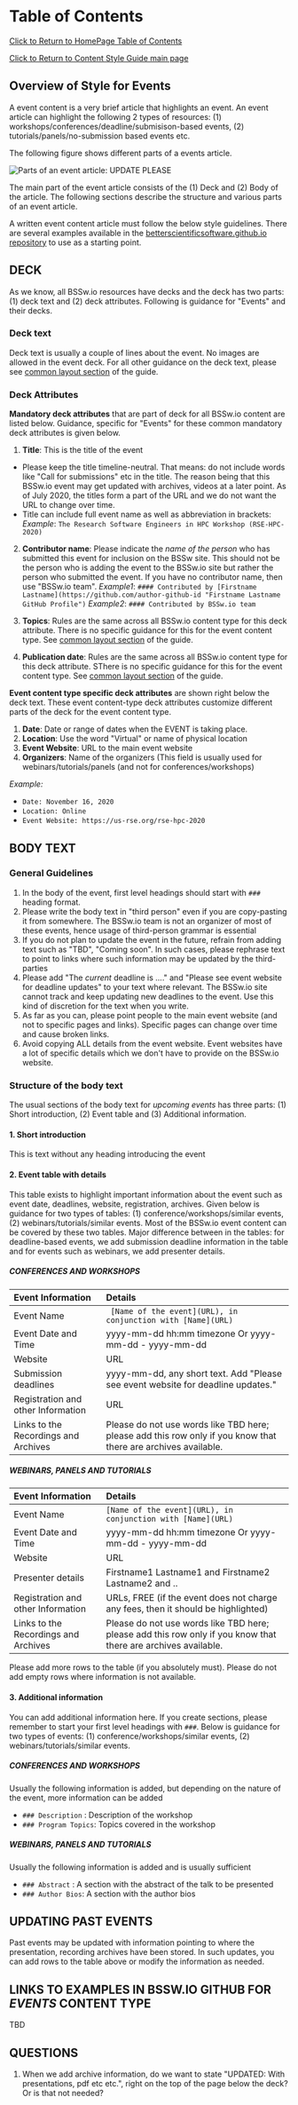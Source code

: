 Table of Contents
===============================
[Click to Return to HomePage Table of Contents](../../README.md)

[Click to Return to Content Style Guide main page](ContentStyleGuide.md)

## Overview of Style for Events

A event content is a very brief article that highlights an event. An event article can highlight the following 2 types of resources: (1) workshops/conferences/deadline/submisison-based events, (2) tutorials/panels/no-submission based events  etc.

The following figure shows different parts of a events article.

![Parts of an event article: UPDATE PLEASE](https://github.com/betterscientificsoftware/images/blob/master/documentation-cc-example.jpg)

The main part of the event article consists of the (1) Deck and (2) Body of the article. The following sections describe the structure and various parts of an event article.

A written event content article must follow the below style guidelines. There are several examples available in the [betterscientificsoftware.github.io repository](https://github.com/betterscientificsoftware/betterscientificsoftware.github.io/tree/master/events) to use as a starting point.


## DECK
As we know, all BSSw.io resources have decks and the deck has two parts: (1) deck text and (2) deck attributes. Following is guidance for "Events" and their decks.

### Deck text
Deck text is usually a couple of lines about the event. No images are allowed in the event deck. For all other guidance on the deck text, please see [common layout section](CommonLayout.md) of the guide.

### Deck Attributes

**Mandatory deck attributes** that are part of deck for all BSSw.io content are listed below. Guidance, specific for "Events" for these common mandatory deck attributes is given below.

1. **Title**: This is the title of the event
* Please keep the title timeline-neutral. That means: do not include words like "Call for submissions" etc in the title. The reason being that this BSSw.io event may get updated with archives, videos at a later point. As of July 2020, the titles form a part of the URL and we do not want the URL to change over time.
* Title can include full event name as well as abbreviation in brackets:  *Example*: `The Research Software Engineers in HPC Workshop (RSE-HPC-2020)`

2. **Contributor name**: Please indicate the *name of the person* who has submitted this event for inclusion on the BSSw site. This should not be the person who is adding the event to the BSSw.io site but rather the person who submitted the event. If you have no contributor name, then use "BSSw.io team".
*Example1*: `#### Contributed by [Firstname Lastname](https://github.com/author-github-id "Firstname Lastname GitHub Profile")`
*Example2*: `#### Contributed by BSSw.io team`

3. **Topics**: Rules are the same across all BSSw.io content type for this deck attribute. There is no specific guidance for this for the event content type. See [common layout section](CommonLayout.md) of the guide.

4. **Publication date**: Rules are the same across all BSSw.io content type for this deck attribute. SThere is no specific guidance for this for the event content type. See [common layout section](CommonLayout.md) of the guide.

**Event content type specific deck attributes** are shown right below the deck text. These event content-type deck attributes customize different parts of the deck for the event content type.

1. **Date**: Date or range of dates when the EVENT is taking place.
2. **Location**: Use the word "Virtual" or name of physical location
3. **Event Website**: URL to the main event website
4. **Organizers**:  Name of the organizers (This field is usually used for webinars/tutorials/panels (and not for conferences/workshops)

*Example:*
- `Date: November 16, 2020`
- `Location: Online`
- `Event Website: https://us-rse.org/rse-hpc-2020`


## BODY TEXT
### General Guidelines
1. In the body of the event, first level headings should start with `### ` heading format.
2. Please write the body text in "third person" even if you are copy-pasting it from somewhere. The BSSw.io team is not an organizer of most of these events, hence usage of third-person grammar is essential
3. If you do not plan to update the event in the future, refrain from adding text such as "TBD", "Coming soon". In such cases, please rephrase text to point to links where such information may be updated by the third-parties
4. Please add "The *current* deadline is ...." and "Please see event website for deadline updates" to your text where relevant. The BSSw.io site cannot track and keep updating new deadlines to the event. Use this kind of discretion for the text when you write.
5. As far as you can,  please point people to the main event website (and not to specific pages and links). Specific pages can change over time and cause broken links.
6. Avoid copying ALL details from the event website. Event websites have a lot of specific details which we don't have to provide on the BSSw.io website.

### Structure of the body text 
The usual sections of the body text for  *upcoming events* has three parts: (1) Short introduction, (2) Event table and (3) Additional information.

#### 1.  Short introduction 
This is text without any heading introducing the event

#### 2. Event table with details
This table exists to highlight important information about the event such as event date, deadlines, website, registration, archives. Given below is guidance for two types of tables: (1) conference/workshops/similar events, (2) webinars/tutorials/similar events. Most of the BSSw.io event content can be covered by these two tables. Major difference between in the tables: for deadline-based events, we add submission deadline information in the table and for events such as webinars, we add presenter details.
 
##### CONFERENCES AND WORKSHOPS
Event Information | Details
:--- | :---			   
Event Name |` [Name of the event](URL), in conjunction with [Name](URL)`
Event Date and Time | yyyy-mm-dd hh:mm timezone Or yyyy-mm-dd - yyyy-mm-dd
Website | URL
Submission deadlines | yyyy-mm-dd, any short text. Add "Please see event website for deadline updates."
Registration and other Information| URL
Links to the Recordings and Archives  | Please do not use words like TBD here; please add this row only if you know that there are archives available.

##### WEBINARS, PANELS AND TUTORIALS
Event Information | Details
:--- | :---			   
Event Name | `[Name of the event](URL), in conjunction with [Name](URL)`
Event Date and Time | yyyy-mm-dd hh:mm timezone Or yyyy-mm-dd - yyyy-mm-dd
Website | URL
Presenter details | Firstname1 Lastname1 and Firstname2 Lastname2 and ..
Registration and other Information|  URLs, FREE (if the event does not charge any fees, then it should be highlighted)
Links to the Recordings and Archives  | Please do not use words like TBD here; please add this row only if you know that there are archives available.
		
Please add more rows to the table (if you absolutely must). Please do not add empty rows where information is not available.

#### 3. Additional information
You can add additional information here. If you create sections, please remember to start your first level headings with `###`. Below is guidance for two types of events: (1) conference/workshops/similar events, (2) webinars/tutorials/similar events.

##### CONFERENCES AND WORKSHOPS
Usually the following information is added, but depending on the nature of the event, more information can be added
* `### Description` : Description of the workshop
* `### Program Topics`:  Topics covered in the workshop

##### WEBINARS, PANELS AND TUTORIALS
Usually the following information is added and is usually sufficient
* `### Abstract` : A section with the abstract of the talk to be presented
* `### Author Bios`:  A section with the author bios


## UPDATING PAST EVENTS
Past events may be updated with information pointing to where the presentation, recording archives have been stored. In such updates, you can add rows to the table above or modify the information as needed.

## LINKS TO EXAMPLES IN BSSW.IO GITHUB FOR *EVENTS* CONTENT TYPE
TBD

## QUESTIONS
1. When we add archive information, do we want to state "UPDATED: With presentations, pdf etc etc.", right on the top of the page below the deck? Or is that not needed?



<!---
   Publish: no
---!>
